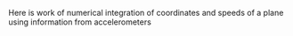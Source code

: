 Here is work of numerical integration of coordinates and speeds of a plane using information from accelerometers 
